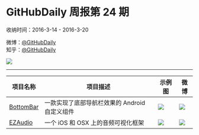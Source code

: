 # GitHubDaily 周报第 24 期

收纳时间：2016-3-14 - 2016-3-20

微博：[@GitHubDaily](https://weibo.com/GitHubDaily)    
知乎：[@GitHubDaily](https://www.zhihu.com/people/githubdaily)

![](https://raw.githubusercontent.com/GitHubDaily/GitHubDaily/master/assets/weixin.png)

---

项目名称 | 项目描述 | 示例图 | 微博
--- | --- | --- | ---
[BottomBar](https://github.com/roughike/BottomBar) | 一款实现了底部导航栏效果的 Android 自定义组件 | ![](http://ww3.sinaimg.cn/large/006fiYtfjw1f22h98e233g308w0ftn6c.gif) | [![](https://raw.githubusercontent.com/GitHubDaily/GitHubDaily/master/assets/sina_logo.png)](https://weibo.com/5722964389/Dn0So2xVT)
[EZAudio](https://github.com/syedhali/EZAudio) | 一个 iOS 和 OSX 上的音频可视化框架 | ![](http://ww3.sinaimg.cn/large/006fiYtfjw1f1xevd21ddg30ii0age83.gif) | [![](https://raw.githubusercontent.com/GitHubDaily/GitHubDaily/master/assets/sina_logo.png)](https://weibo.com/5722964389/DmlCw6kTA)
